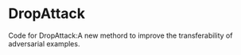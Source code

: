 # DropAttack
Code for DropAttack:A new methord to improve the transferability of  adversarial examples.
